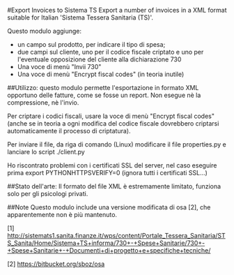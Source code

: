 #Export Invoices to Sistema TS
Export a number of invoices in a XML format suitable for Italian 'Sistema Tessera Sanitaria (TS)'.

Questo modulo aggiunge:
* un campo sul prodotto, per indicare il tipo di spesa;
* due campi sul cliente, uno per il codice fiscale criptato e uno per l'eventuale opposizione del cliente alla dichiarazione 730
* Una voce di menù "Invii 730"
* Una voce di menù "Encrypt fiscal codes" (in teoria inutile)

##Utilizzo:
questo modulo permette l'esportazione in formato XML opportuno delle fatture, come se fosse un report.
Non esegue nè la compressione, nè l'invio.

Per criptare i codici fiscali, usare la voce di menù "Encrypt fiscal codes" (anche se in teoria a ogni modifica del codice fiscale
dovrebbero criptarsi automaticamente il processo di criptatura).

Per inviare il file, da riga di comando (Linux) modificare il file properties.py e lanciare lo script ./client.py

Ho riscontrato problemi con i certificati SSL del server, nel caso eseguire prima export PYTHONHTTPSVERIFY=0
(ignora tutti i certificati SSL...)

##Stato dell'arte:
Il formato del file XML è estremamente limitato, funziona solo per gli psicologi privati.

##Note
Questo modulo include una versione modificata di osa [2], che apparentemente non è più mantenuto.


[1] http://sistemats1.sanita.finanze.it/wps/content/Portale_Tessera_Sanitaria/STS_Sanita/Home/Sistema+TS+informa/730+-+Spese+Sanitarie/730+-+Spese+Sanitarie+-+Documenti+di+progetto+e+specifiche+tecniche/

[2] https://bitbucket.org/sboz/osa
